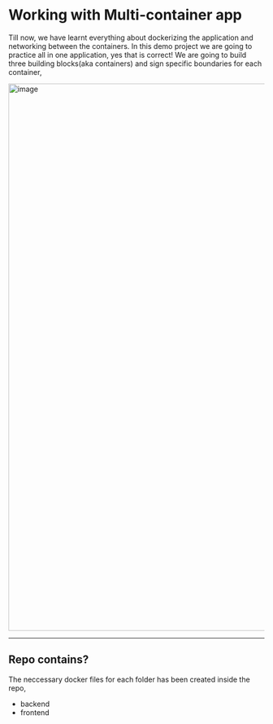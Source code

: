 # Working with Multi-container app

Till now, we have learnt everything about dockerizing the application and networking between the containers. In this demo project we are going to practice all in one application, yes that is correct! We are going to build three building blocks(aka containers) and sign specific boundaries for each container,

<img width="1075" alt="image" src="https://github.com/user-attachments/assets/5e05c401-7ade-42ae-84d2-27dbcf4ca18c">

---

## Repo contains?

The neccessary docker files for each folder has been created inside the repo,
- backend
- frontend

